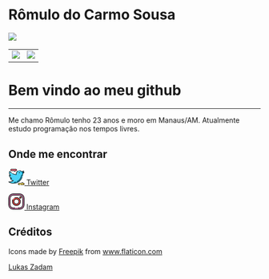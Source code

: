 # Rômulo do Carmo Sousa

<!-- <img src="./assets/github-profile.svg" width="100%"> -->
<img src="https://media.giphy.com/media/HteV6g0QTNxp6/giphy.gif">

<table>
  <tr>
      <td>
        <img width="100%" padding="0px" src="https://github-readme-stats.vercel.app/api?username=Carmo-sousa&theme=dracula"/>
      </td>
      <td>
        <img width="100%" padding="0px" src="https://github-readme-stats.vercel.app/api/top-langs/?username=Carmo-sousa&layout=compact&theme=dracula" />
      </td>
  </tr>
</table>

# Bem vindo ao meu github

---

Me chamo Rômulo tenho 23 anos e moro em Manaus/AM. Atualmente estudo programação nos tempos livres.

## Onde me encontrar

[![Twitter](assets/twitter.png) Twitter](https://twitter.com/metatron_br)

[![Instagram](assets/instagram.png) Instagram](https://twitter.com/metatron_br)

## Créditos

<div>Icons made by <a href="http://www.freepik.com/" title="Freepik">Freepik</a> from <a href="https://www.flaticon.com/" title="Flaticon">www.flaticon.com</a></div>

[Lukas Zadam](https://lukaszadam.com/)
